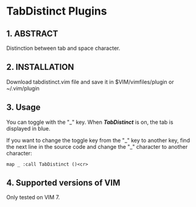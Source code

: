 TabDistinct Plugins
===

## 1. ABSTRACT

Distinction between tab and space character.

## 2. INSTALLATION

Download tabdistinct.vim file and save it in $VIM/vimfiles/plugin or ~/.vim/plugin

## 3. Usage

You can toggle with the "_" key. When ***TabDistinct*** is on, the tab is displayed in blue.

If you want to change the toggle key from the "\_" key to another key, find the next line in the source code and change the "_" character to another character:

```vim
map _ :call TabDistinct ()<cr>
```

## 4. Supported versions of VIM

Only tested on VIM 7.
